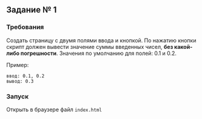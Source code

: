 ## Задание № 1

### Требования

Создать страницу с двумя полями ввода и кнопкой. По нажатию кнопки скрипт должен вывести значение суммы введенных чисел, **без какой-либо погрешности**. Значения по умолчанию для полей: 0.1 и 0.2. 

Пример:  

    ввод: 0.1, 0.2  
    вывод: 0.3


### Запуск

Открыть в браузере файл `index.html`
